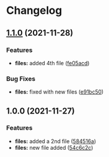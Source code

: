 # Changelog

## [1.1.0](https://www.github.com/yinonov/release-workflow/compare/v1.0.0...v1.1.0) (2021-11-28)


### Features

* **files:** added 4th file ([fe05acd](https://www.github.com/yinonov/release-workflow/commit/fe05acdd0d88a12d4a1dc2b484b4a02fc25f5120))


### Bug Fixes

* **files:** fixed with new files ([e91bc50](https://www.github.com/yinonov/release-workflow/commit/e91bc50a74d20b266dd010f516e221a816cce632))

## 1.0.0 (2021-11-27)


### Features

* **files:** added a 2nd file ([584516a](https://www.github.com/yinonov/release-workflow/commit/584516a35de015bc6e23c3c8dd189d94e4ca0d6a))
* **files:** new file added ([54c6c2c](https://www.github.com/yinonov/release-workflow/commit/54c6c2c4f24a07c40a87d340d877a7f81ce29d66))
